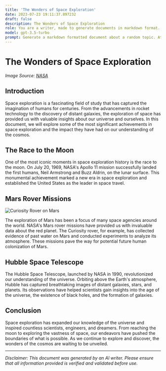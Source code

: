 ```yaml
---
title: 'The Wonders of Space Exploration'
date: 2023-07-23 19:11:37.897232
draft: false
description: The Wonders of Space Exploration
role: You are a writer, made to generate documents in markdown format. It is very important that all of the documents you generate are in valid markdown format.
model: gpt-3.5-turbo
prompt: Generate a markdown formatted document about a random topic. At the bottom, include a disclaimer explaining that the document was generated by you. The first line of the document should be the title. Make sure that the entire document is in proper markdown format, using a mix of various tags to make the document visually appealing.
---
```


# The Wonders of Space Exploration

*Image Source: [NASA](https://www.nasa.gov)*

## Introduction

Space exploration is a fascinating field of study that has captured the imagination of humans for centuries. From the advancements in rocket technology to the discovery of distant galaxies, the exploration of space has provided us with valuable insights about our universe and ourselves. In this document, we will explore some of the most significant achievements in space exploration and the impact they have had on our understanding of the cosmos.

## The Race to the Moon

One of the most iconic moments in space exploration history is the race to the moon. On July 20, 1969, NASA's Apollo 11 mission successfully landed the first humans, Neil Armstrong and Buzz Aldrin, on the lunar surface. This monumental achievement marked a new era in space exploration and established the United States as the leader in space travel.

## Mars Rover Missions

![Curiosity Rover on Mars](https://mars.nasa.gov/system/resources/detail_files/15680_PIA19912_320.jpg)

The exploration of Mars has been a focus of many space agencies around the world. NASA's Mars rover missions have provided us with invaluable data about the red planet. The Curiosity rover, for example, has collected evidence of past water on Mars and conducted experiments to analyze its atmosphere. These missions pave the way for potential future human colonization of Mars.

## Hubble Space Telescope

The Hubble Space Telescope, launched by NASA in 1990, revolutionized our understanding of the universe. Orbiting above the Earth's atmosphere, Hubble has captured breathtaking images of distant galaxies, stars, and planets. Its observations have helped scientists gain insights into the age of the universe, the existence of black holes, and the formation of galaxies.

## Conclusion

Space exploration has expanded our knowledge of the universe and inspired countless scientists, engineers, and dreamers. From reaching the moon to exploring the vastness of space, our endeavors have pushed the boundaries of what is possible. As we continue to explore and discover, the wonders of the cosmos are waiting to be unveiled.

---

*Disclaimer: This document was generated by an AI writer. Please ensure that all information provided is verified and validated before use.*